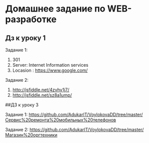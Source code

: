 ﻿# Домашнее задание по WEB-разработке

## Дз к уроку 1
Задание 1:
1) 301
2) Server: Internet Information services
3) Locasion : https://www.google.com/ 

Задание 2:
1) http://jsfiddle.net/4zvhy1j7/
2) http://jsfiddle.net/sz8a1ump/

##ДЗ к уроку 3

Задание 1:
https://github.com/AdukarIT/VoylokovaDD/tree/master/Сервис%20ремонта%20мобильных%20телефонов

Задание 2:
https://github.com/AdukarIT/VoylokovaDD/tree/master/Магазин%20оргтехники